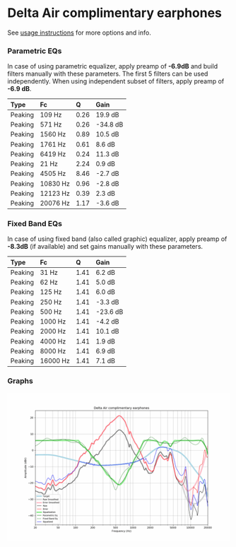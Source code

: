 # Delta Air complimentary earphones
See [usage instructions](https://github.com/jaakkopasanen/AutoEq#usage) for more options and info.

### Parametric EQs
In case of using parametric equalizer, apply preamp of **-6.9dB** and build filters manually
with these parameters. The first 5 filters can be used independently.
When using independent subset of filters, apply preamp of **-6.9 dB**.

| Type    | Fc       |    Q | Gain     |
|:--------|:---------|:-----|:---------|
| Peaking | 109 Hz   | 0.26 | 19.9 dB  |
| Peaking | 571 Hz   | 0.26 | -34.8 dB |
| Peaking | 1560 Hz  | 0.89 | 10.5 dB  |
| Peaking | 1761 Hz  | 0.61 | 8.6 dB   |
| Peaking | 6419 Hz  | 0.24 | 11.3 dB  |
| Peaking | 21 Hz    | 2.24 | 0.9 dB   |
| Peaking | 4505 Hz  | 8.46 | -2.7 dB  |
| Peaking | 10830 Hz | 0.96 | -2.8 dB  |
| Peaking | 12123 Hz | 0.39 | 2.3 dB   |
| Peaking | 20076 Hz | 1.17 | -3.6 dB  |

### Fixed Band EQs
In case of using fixed band (also called graphic) equalizer, apply preamp of **-8.3dB**
(if available) and set gains manually with these parameters.

| Type    | Fc       |    Q | Gain     |
|:--------|:---------|:-----|:---------|
| Peaking | 31 Hz    | 1.41 | 6.2 dB   |
| Peaking | 62 Hz    | 1.41 | 5.0 dB   |
| Peaking | 125 Hz   | 1.41 | 6.0 dB   |
| Peaking | 250 Hz   | 1.41 | -3.3 dB  |
| Peaking | 500 Hz   | 1.41 | -23.6 dB |
| Peaking | 1000 Hz  | 1.41 | -4.2 dB  |
| Peaking | 2000 Hz  | 1.41 | 10.1 dB  |
| Peaking | 4000 Hz  | 1.41 | 1.9 dB   |
| Peaking | 8000 Hz  | 1.41 | 6.9 dB   |
| Peaking | 16000 Hz | 1.41 | 7.1 dB   |

### Graphs
![](./Delta%20Air%20complimentary%20earphones.png)